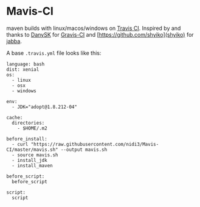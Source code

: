 # Mavis-CI
maven builds with linux/macos/windows on [Travis CI](https://travis-ci.org/).
Inspired by and thanks to [DanySK](https://github.com/DanySK) for [Gravis-CI](https://github.com/DanySK/Gravis-CI) and 
[https://github.com/shyiko](shyiko) for [jabba](https://github.com/shyiko/jabba).

A base `.travis.yml` file looks like this:

    language: bash
    dist: xenial
    os:
      - linux
      - osx
      - windows
    
    env:
      - JDK="adopt@1.8.212-04"
    
    cache:
      directories:
        - $HOME/.m2
    
    before_install:
      - curl "https://raw.githubusercontent.com/nidi3/Mavis-CI/master/mavis.sh" --output mavis.sh
      - source mavis.sh
      - install_jdk
      - install_maven
    
    before_script:
      before_script
    
    script:
      script

